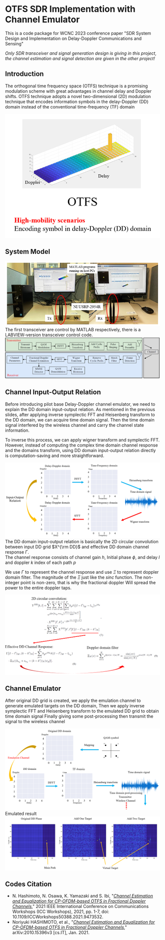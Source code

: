 # OTFS SDR Implementation with Channel Emulator
This is a code package for WCNC 2023 conference paper "SDR System Design and Implementation on Delay-Doppler Communications and Sensing"


_Only SDR transceiver and signal generation design is giving in this project, the channel estimation and signal detection are given in the other project!_

## Introduction
The orthogonal time frequency space (OTFS) technique is a promising modulation scheme with great advantages in channel delay and Doppler shifts. OTFS technique adopts a novel two-dimensional (2D) modulation technique that encodes information symbols in the delay-Doppler (DD) domain instead of the conventional time-frequency (TF) domain

![figure](./figures/OTFS.png)

## System Model
![figure](./figures/hardware.png)
The first transceiver are control by MATLAB respectively, there is a LABVIEW-version transceiver control code.
![figure](./figures/system.jpg)

## Channel Input-Output Relation
Before introducing pilot base Delay-Doppler channel emulator, we need to explain the DD domain input-output relation. As mentioned in the previous slides, after applying inverse symplectic FFT and Heisenberg transform to the DD domain, we can acquire time domain signal. Then the time domain signal interfered by the wireless channel and carry the channel state information. 

To inverse this process, we can apply wigner transform and symplectic FFT. However, instead of computing the complex time domain channel response and the domains transform, using DD domain input-output relation directly is computation-saving and more straightforward. 

![figure](./figures/inputoutput.png)
The DD domain input-output relation is basically the 2D circular convolution between input DD grid $X^{\rm DD}$ and effective DD domain channel response $\Gamma$.  
The channel response consists of channel gain $h$, Initial phase $\phi$, and delay $l$ and doppler $k$ index of each path $p$

We use $\Gamma$ to represent the channel response and use $\Xi$ to represent doppler domain filter. 
The magnitude of the $\Xi$ just like the $sinc$ function. The non-integer point is non-zero, that is why the fractional doppler 
Will spread the power to the entire doppler taps.

![figure](./figures/inputoutputEqu.png)
## Channel Emulator
After original DD grid is created, we  apply the emulation channel to generate emulated targets on the DD domain, 
Then we apply inverse symplectic FFT and Heisenberg transform to  the emulated DD grid to obtain time domain signal
Finally giving some post-processing then transmit the signal to the wireless channel 

![figure](./figures/emulator.png)
Emulated result
![figure](./figures/emulated%20result.png)

## Codes Citation
- N. Hashimoto, N. Osawa, K. Yamazaki and S. Ibi, "[*Channel Estimation and Equalization for CP-OFDM-based OTFS in Fractional Doppler Channels*](https://ieeexplore.ieee.org/abstract/document/9473532)," 2021 IEEE International Conference on Communications Workshops (ICC Workshops), 2021, pp. 1-7, doi: 10.1109/ICCWorkshops50388.2021.9473532.
- Noriyuki HASHIMOTO, et al., "[*Channel Estimation and Equalization for CP-OFDM-based OTFS in Fractional Doppler Channels*](https://arxiv.org/abs/2010.15396)," arXiv:2010.15396v3 [cs.IT], Jan. 2021.